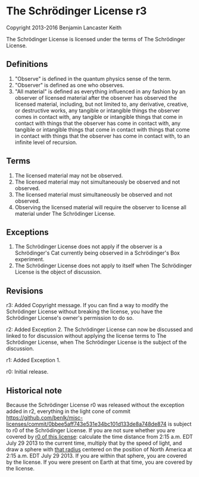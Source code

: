 # The Schrödinger License r3

Copyright 2013-2016 Benjamin Lancaster Keith

The Schrödinger License is licensed under the terms of The Schrödinger License.

## Definitions

1. "Observe" is defined in the quantum physics sense of the term.
2. "Observer" is defined as one who observes.
3. "All material" is defined as everything influenced in any fashion by an observer of licensed material after the observer has observed the licensed material, including, but not limited to, any derivative, creative, or destructive works, any tangible or intangible things the observer comes in contact with, any tangible or intangible things that come in contact with things that the observer has come in contact with, any tangible or intangible things that come in contact with things that come in contact with things that the observer has come in contact with, to an infinite level of recursion.

## Terms

1. The licensed material may not be observed.
2. The licensed material may not simultaneously be observed and not observed.
3. The licensed material must simultaneously be observed and not observed.
4. Observing the licensed material will require the observer to license all material under The Schrödinger License.

## Exceptions

1. The Schrödinger License does not apply if the observer is a Schrödinger's Cat currently being observed in a Schrödinger's Box experiment.
2. The Schrödinger License does not apply to itself when The Schrödinger License is the object of discussion.

## Revisions

r3: Added Copyright message. If you can find a way to modify the Schrödinger License without breaking the license, you have the Schrödinger License's owner's permission to do so.

r2: Added Exception 2. The Schrödinger License can now be discussed and linked to for discussion without applying the license terms to The Schrödinger License, when The Schrödinger License is the subject of the discussion.

r1: Added Exception 1.

r0: Initial release.

## Historical note

Because the Schrödinger License r0 was released without the exception added in r2, everything in the light cone of commit https://github.com/benlk/misc-licenses/commit/0bbee5aff743e531e34bc101d133de8a748de874 is subject to r0 of the Schrödinger License. If you are not sure whether you are covered by [r0 of this license](https://github.com/benlk/misc-licenses/commit/0bbee5aff743e531e34bc101d133de8a748de874#diff-5d1c429753db03b47243ecd0538fcdc2e03b82411d562003455472e4a90d6465): calculate the time distance from 2:15 a.m. EDT July 29 2013 to the current time, multiply that by the speed of light, and draw a sphere with [that radius](https://www.wolframalpha.com/input/?i=%282%3A15+a.m.+EDT+Jul+29%2C+2013+to+today%29+*+speed+of+light) centered on the position of North America at 2:15 a.m. EDT July 29 2013. If you are within that sphere, you are covered by the license. If you were present on Earth at that time, you are covered by the license.
